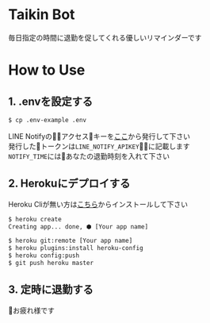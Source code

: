 Taikin Bot
===
毎日指定の時間に退勤を促してくれる優しいリマインダーです

# How to Use
## 1. .envを設定する

```bash
$ cp .env-example .env
```

LINE Notifyのアクセスキーを[ここ](https://notify-bot.line.me/ja/)から発行して下さい   
発行したトークンは`LINE_NOTIFY_APIKEY`に記載します   
`NOTIFY_TIME`にはあなたの退勤時刻を入れて下さい

## 2. Herokuにデプロイする
Heroku Cliが無い方は[こちら](https://devcenter.heroku.com/articles/heroku-cli)からインストールして下さい

```bash
$ heroku create
Creating app... done, ⬢ [Your app name]

$ heroku git:remote [Your app name]
$ heroku plugins:install heroku-config
$ heroku config:push
$ git push heroku master
```

## 3. 定時に退勤する
お疲れ様です
